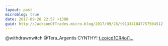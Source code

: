 ```yaml
---
layout: post
microblog: true
date: 2017-09-28 22:57 +1300
guid: http://JacksonOfTrades.micro.blog/2017/09/28/t913341847757504512.html
---
```

@withdrawnwitch @Tera_Argentis CYNTHY! [t.co/cd1CR4oi1...](https://t.co/cd1CR4oi1Z)
